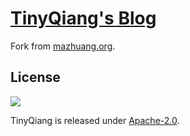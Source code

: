 # [TinyQiang's Blog][]
Fork from [mazhuang.org][].

## License
[![][license img]][license]

TinyQiang is released under [Apache-2.0][].


[TinyQiang's Blog]: https://tinyqiang.github.io/
[mazhuang.org]: http://github.com/mzlogin/mzlogin.github.io

[Apache-2.0]: https://opensource.org/licenses/Apache-2.0
[license]:LICENSE
[license img]:https://img.shields.io/badge/License-Apache--2.0-blue.svg
